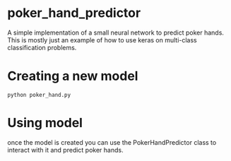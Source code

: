 # poker_hand_predictor
A simple implementation of a small neural network to predict poker hands. This is mostly just an example of how to use keras on multi-class classification problems.

# Creating a new model
```
python poker_hand.py
```

# Using model
once the model is created you can use the PokerHandPredictor class to interact with it and predict poker hands.
